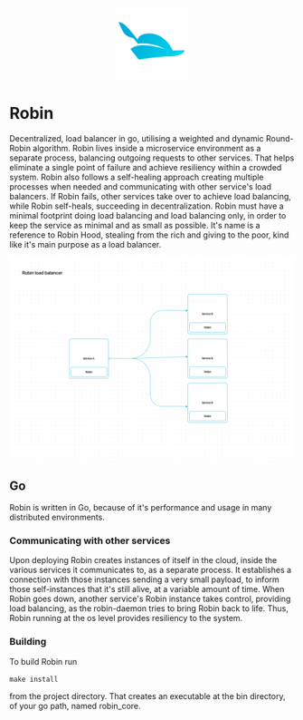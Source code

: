<p align="center">
  <img src="/docs/go_robin_logo.svg" width="128" alt="Robin Logo"/>
</p>

# Robin
Decentralized, load balancer in go, utilising a weighted and dynamic Round-Robin algorithm. Robin lives inside a microservice environment as a separate process, balancing outgoing requests to other services. That helps eliminate a single point of failure and achieve resiliency within a crowded system. Robin also follows a self-healing approach creating multiple processes when needed and communicating with other service's load balancers. If Robin fails, other services take over to achieve load balancing, while Robin self-heals, succeeding in decentralization. Robin must have a minimal footprint doing load balancing and load balancing only, in order to keep the service as minimal and as small as possible. It's name is a reference to Robin Hood, stealing from the rich and giving to the poor, kind like it's main purpose as a load balancer.

<p align="center">
  <img src="/docs/usage_diagram.png" alt="Robin diagram"/>
</p>

## Go
Robin is written in Go, because of it's performance and usage in many distributed environments.

### Communicating with other services
Upon deploying Robin creates instances of itself in the cloud, inside the various services it communicates to, as a separate process. It establishes a connection with those instances sending a very small payload, to inform those self-instances that it's still alive, at a variable amount of time. When Robin goes down, another service's Robin instance takes control, providing load balancing, as the robin-daemon tries to bring Robin back to life. Thus, Robin running at the os level provides resiliency to the system.

### Building
To build Robin run
```
make install
```
from the project directory. That creates an executable at the bin directory, of your go path, named robin_core.
